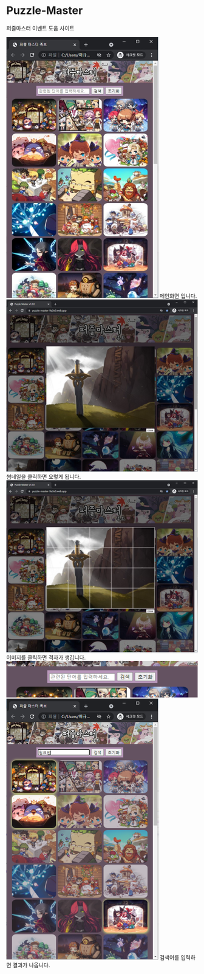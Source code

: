 # Puzzle-Master
퍼즐마스터 이벤트 도움 사이트


<img src="doc/mini.jpg" width=400>
메인화면 입니다.   


<img src="doc/imgPop.jpg" width=600>
썸네일을 클릭하면 요렇게 됩니다.   


<img src="doc/imgGrid.jpg" width=600>
이미지를 클릭하면 격자가 생깁니다.   


<img src="doc/search.png">   


<img src="doc/searched.png" width=400>
검색어를 입력하면 결과가 나옵니다.   
